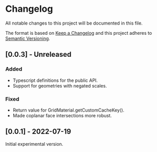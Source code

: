 # Changelog
All notable changes to this project will be documented in this file.

The format is based on [Keep a Changelog](http://keepachangelog.com/en/1.0.0/)
and this project adheres to [Semantic Versioning](http://semver.org/spec/v2.0.0.html).

## [0.0.3] - Unreleased

### Added
- Typescript definitions for the public API.
- Support for geometries with negated scales.

### Fixed
- Return value for GridMaterial.getCustomCacheKey().
- Made coplanar face intersections more robust.

## [0.0.1] - 2022-07-19

Initial experimental version.

